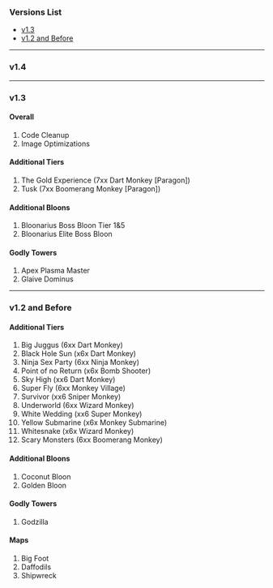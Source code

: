 ### Versions List

- [v1.3](#v13)
- [v1.2 and Before](#v12-and-before)

---

### v1.4

---

### v1.3

#### Overall
1. Code Cleanup
2. Image Optimizations

#### Additional Tiers
1. The Gold Experience (7xx Dart Monkey [Paragon])
2. Tusk (7xx Boomerang Monkey [Paragon])

#### Additional Bloons
1. Bloonarius Boss Bloon Tier 1&5
2. Bloonarius Elite Boss Bloon

#### Godly Towers
1. Apex Plasma Master
2. Glaive Dominus

---

### v1.2 and Before

#### Additional Tiers
1. Big Juggus (6xx Dart Monkey)
2. Black Hole Sun (x6x Dart Monkey)
3. Ninja Sex Party (6xx Ninja Monkey)
4. Point of no Return (x6x Bomb Shooter)
5. Sky High (xx6 Dart Monkey)
6. Super Fly (6xx Monkey Village)
7. Survivor (xx6 Sniper Monkey)
8. Underworld (6xx Wizard Monkey)
9. White Wedding (xx6 Super Monkey)
10. Yellow Submarine (x6x Monkey Submarine)
11. Whitesnake (x6x Wizard Monkey)
12. Scary Monsters (6xx Boomerang Monkey)

#### Additional Bloons
1. Coconut Bloon
2. Golden Bloon

#### Godly Towers
1. Godzilla

#### Maps
1. Big Foot
2. Daffodils
3. Shipwreck
